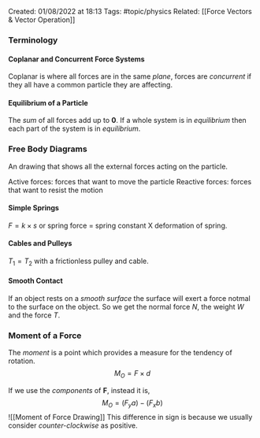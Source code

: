 Created: 01/08/2022 at 18:13
Tags: #topic/physics 
Related: [[Force Vectors & Vector Operation]]

### Terminology
#### Coplanar and Concurrent Force Systems
Coplanar is where all forces are in the same *plane*, forces are *concurrent* if they all have a common particle they are affecting.

#### Equilibrium of a Particle
The *sum* of all forces add up to **0**.
If a whole system is in *equilibrium* then each part of the system is in *equilibrium*.

### Free Body Diagrams
An drawing that shows all the external forces acting on the particle.

Active forces: forces that want to move the particle
Reactive forces: forces that want to resist the motion

#### Simple Springs
$F = k \times s$ or spring force = spring constant X deformation of spring.

#### Cables and Pulleys
$T_1 = T_2$ with a frictionless pulley and cable.

#### Smooth Contact
If an object rests on a *smooth surface* the surface will exert a force notmal to the surface on the object. So we get the normal force $N$, the weight $W$ and the force $T$.

### Moment of a Force
The *moment* is a point which provides a measure for the tendency of rotation.
$$M_O = F \times d$$

If we use the *components* of **F**, instead it is,
$$M_O = (F_ya) - (F_x b)$$
![[Moment of Force Drawing]]
This difference in sign is because we usually consider *counter-clockwise* as positive. 